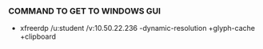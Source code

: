 ### COMMAND TO GET TO WINDOWS GUI
- xfreerdp /u:student /v:10.50.22.236 -dynamic-resolution +glyph-cache +clipboard

